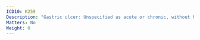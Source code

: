 ```yaml
---
ICD10: K259
Description: "Gastric ulcer: Unspecified as acute or chronic, without haemorrhage or perforation"
Matters: No
Weight: 0
---
```


